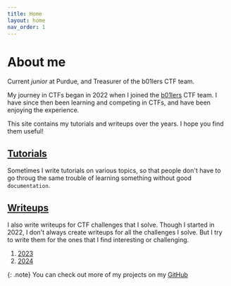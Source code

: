 ```yaml
---
title: Home
layout: home
nav_order: 1
---
```


# About me

Current *junior* at Purdue, and Treasurer of the b01lers CTF team.

My journey in CTFs began in 2022 when I joined the [b01lers](https://b01lersc.tf/) CTF team. I have since then been learning and competing in CTFs, and have been enjoying the experience.

This site contains my tutorials and writeups over the years. I hope you find them useful!

## [Tutorials](/docs/Tutorials/)

Sometimes I write tutorials on various topics, so that people don't have to go throug the same trouble of learning something without good `documentation`.


## [Writeups](/docs/Writeups/)

I also write writeups for CTF challenges that I solve. Though I started in 2022, I don't always create writeups for all the challenges I solve. But I try to write them for the ones that I find interesting or challenging.

1. [2023](/docs/Writeups/2023/)
2. [2024](/docs/Writeups/2024/)

{: .note}
You can check out more of my projects on my [GitHub](https://github.com/CygnusX-26)
